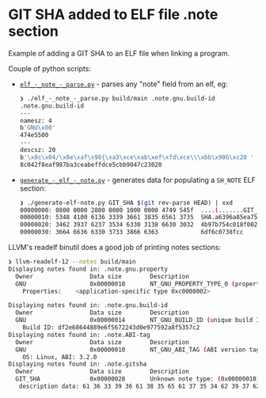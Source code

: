 # GIT SHA added to ELF file .note section

Example of adding a GIT SHA to an ELF file when linking a program.

Couple of python scripts:

- [`elf_-_note_-_parse.py`](elf_-_note_-_parse.py) - parses any "note" field from an
  elf, eg:

  ```bash
  ❯ ./elf_-_note_-_parse.py build/main .note.gnu.build-id
  .note.gnu.build-id
  ---
  namesz: 4
  b'GNU\x00'
  474e5500
  ---
  descsz: 20
  b'\x8c\x04/\x8e\xaf\x98{\xa3\xce\xab\xef\xfd\xce\\\xbb\x90G\xc20 '
  8c042f8eaf987ba3ceabeffdce5cbb9047c23020
  ```

- [`generate_-_elf_-_note.py`](generate_-_elf_-_note.py) - generates data for populating
  a `SH_NOTE` ELF section:

  ```bash
  ❯ ./generate-elf-note.py GIT_SHA $(git rev-parse HEAD) | xxd
  00000000: 0800 0000 2800 0000 1000 0000 4749 545f  ....(.......GIT_
  00000010: 5348 4100 6136 3339 3661 3835 6561 3735  SHA.a6396a85ea75
  00000020: 3462 3937 6237 3534 6330 3138 6630 3032  4b97b754c018f002
  00000030: 3664 6636 6330 3733 3866 6363            6df6c0738fcc
  ```

LLVM's readelf binutil does a good job of printing notes sections:

```bash
❯ llvm-readelf-12 --notes build/main
Displaying notes found in: .note.gnu.property
  Owner                Data size        Description
  GNU                  0x00000010       NT_GNU_PROPERTY_TYPE_0 (property note)
    Properties:    <application-specific type 0xc0008002>

Displaying notes found in: .note.gnu.build-id
  Owner                Data size        Description
  GNU                  0x00000014       NT_GNU_BUILD_ID (unique build ID bitstring)
    Build ID: df2e68644889e6f5672243d0e977592a8f5357c2
Displaying notes found in: .note.ABI-tag
  Owner                Data size        Description
  GNU                  0x00000010       NT_GNU_ABI_TAG (ABI version tag)
    OS: Linux, ABI: 3.2.0
Displaying notes found in: .note.gitsha
  Owner                Data size        Description
  GIT_SHA              0x00000028       Unknown note type: (0x00000010)
   description data: 61 36 33 39 36 61 38 35 65 61 37 35 34 62 39 37 62 37 35 34 63 30 31 38 66 30 30 32 36 64 66 36 63 30 37 33 38 66 63 63
```
